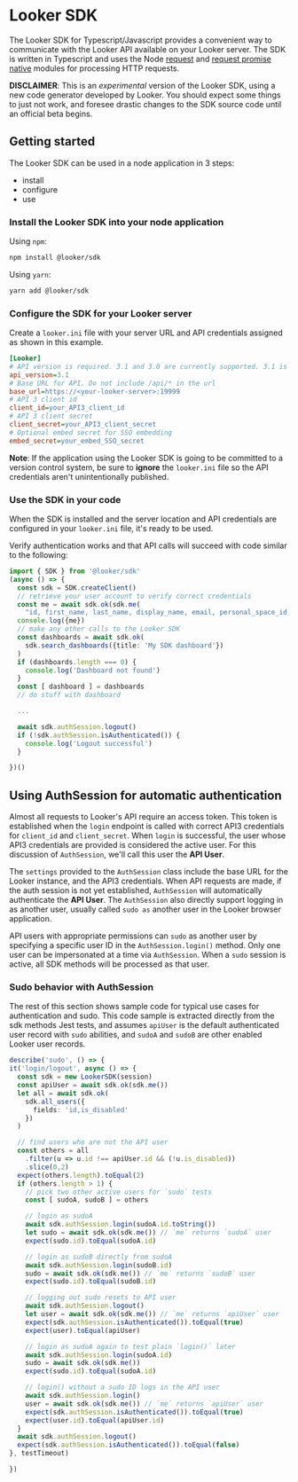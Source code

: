 # Looker SDK

The Looker SDK for Typescript/Javascript provides a convenient way to communicate with the Looker API available on your 
Looker server. The SDK is written in Typescript and uses the Node [request](https://www.npmjs.com/package/request) and 
[request promise native](https://www.npmjs.com/package/request-promise-native) modules for processing HTTP requests.

**DISCLAIMER**: This is an _experimental_ version of the Looker SDK, using a new code generator developed by Looker. 
You should expect some things to just not work, and foresee drastic changes to the SDK source code until an official
beta begins. 
 
## Getting started

The Looker SDK can be used in a node application in 3 steps:

* install
* configure
* use

### Install the Looker SDK into your node application

Using `npm`:

```bash
npm install @looker/sdk
```

Using `yarn`:

```bash
yarn add @looker/sdk
```

### Configure the SDK for your Looker server

Create a `looker.ini` file with your server URL and API credentials assigned as shown in this example.

```ini
[Looker]
# API version is required. 3.1 and 3.0 are currently supported. 3.1 is highly recommended.
api_version=3.1
# Base URL for API. Do not include /api/* in the url
base_url=https://<your-looker-server>:19999
# API 3 client id
client_id=your_API3_client_id
# API 3 client secret
client_secret=your_API3_client_secret
# Optional embed secret for SSO embedding
embed_secret=your_embed_SSO_secret
```

**Note**: If the application using the Looker SDK is going to be committed to a version control system, be sure to 
**ignore** the `looker.ini` file so the API credentials aren't unintentionally published.

### Use the SDK in your code

When the SDK is installed and the server location and API credentials are configured in your `looker.ini` file, 
it's ready to be used.

Verify authentication works and that API calls will succeed with code similar to the following:

```typescript
import { SDK } from '@looker/sdk'
(async () => {
  const sdk = SDK.createClient()
  // retrieve your user account to verify correct credentials
  const me = await sdk.ok(sdk.me(
    "id, first_name, last_name, display_name, email, personal_space_id, home_space_id, group_ids, role_ids"))
  console.log({me})
  // make any other calls to the Looker SDK
  const dashboards = await sdk.ok(
    sdk.search_dashboards({title: 'My SDK dashboard'})
  )
  if (dashboards.length === 0) {
    console.log('Dashboard not found')
  }
  const [ dashboard ] = dashboards
  // do stuff with dashboard

  ...

  await sdk.authSession.logout()
  if (!sdk.authSession.isAuthenticated()) {
    console.log('Logout successful')
  }

})()
```

## Using AuthSession for automatic authentication

Almost all requests to Looker's API require an access token. This token is established when the `login` endpoint 
is called with correct API3 credentials for `client_id` and `client_secret`. When `login` is successful, the 
user whose API3 credentials are provided is considered the active user. For this discussion of `AuthSession`, we'll
call this user the **API User**. 

The `settings` provided to the `AuthSession` class include the base URL for the Looker instance, and the API3 credentials.
When API requests are made, if the auth session is not yet established, `AuthSession` will automatically authenticate
the **API User**. The `AuthSession` also directly support logging in as another user, usually called `sudo as` another
user in the Looker browser application.

API users with appropriate permissions can `sudo` as another user by specifying a specific user ID in the 
`AuthSession.login()` method. Only one user can be impersonated at a time via `AuthSession`. When a `sudo` session is 
active, all SDK methods will be processed as that user.
  
### Sudo behavior with AuthSession

The rest of this section shows sample code for typical use cases for authentication and sudo. This code sample is extracted
directly from the sdk methods Jest tests, and assumes `apiUser` is the default authenticated user record with `sudo` abilities, 
and `sudoA` and `sudoB` are other enabled Looker user records.

```typescript
describe('sudo', () => {
it('login/logout', async () => {
  const sdk = new LookerSDK(session)
  const apiUser = await sdk.ok(sdk.me())
  let all = await sdk.ok(
    sdk.all_users({
      fields: 'id,is_disabled'
    })
  )

  // find users who are not the API user
  const others = all
    .filter(u => u.id !== apiUser.id && (!u.is_disabled))
    .slice(0,2)
  expect(others.length).toEqual(2)
  if (others.length > 1) {
    // pick two other active users for `sudo` tests
    const [ sudoA, sudoB ] = others

    // login as sudoA
    await sdk.authSession.login(sudoA.id.toString())
    let sudo = await sdk.ok(sdk.me()) // `me` returns `sudoA` user
    expect(sudo.id).toEqual(sudoA.id)

    // login as sudoB directly from sudoA
    await sdk.authSession.login(sudoB.id)
    sudo = await sdk.ok(sdk.me()) // `me` returns `sudoB` user
    expect(sudo.id).toEqual(sudoB.id)

    // logging out sudo resets to API user
    await sdk.authSession.logout()
    let user = await sdk.ok(sdk.me()) // `me` returns `apiUser` user
    expect(sdk.authSession.isAuthenticated()).toEqual(true)
    expect(user).toEqual(apiUser)

    // login as sudoA again to test plain `login()` later
    await sdk.authSession.login(sudoA.id)
    sudo = await sdk.ok(sdk.me())
    expect(sudo.id).toEqual(sudoA.id)

    // login() without a sudo ID logs in the API user
    await sdk.authSession.login()
    user = await sdk.ok(sdk.me()) // `me` returns `apiUser` user
    expect(sdk.authSession.isAuthenticated()).toEqual(true)
    expect(user.id).toEqual(apiUser.id)
  }
  await sdk.authSession.logout()
  expect(sdk.authSession.isAuthenticated()).toEqual(false)
}, testTimeout)

})
```


 
